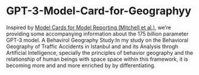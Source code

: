 # GPT-3-Model-Card-for-Geographyy
Inspired by [Model Cards for Model Reporting (Mitchell et al.)](https://arxiv.org/abs/1810.03993), we’re providing some accompanying information about the 175 billion parameter GPT-3 model.
A Behavirol Geography Study:ln my study on the Behavioral Geography of Traffic Accidents in Istanbul and and its Analysis throgh Artificial lntelligence, specially the principles of behavior geography and the relationship of human beings with space space within this framework, it is becoming more and and more enriched by by differentiating.
